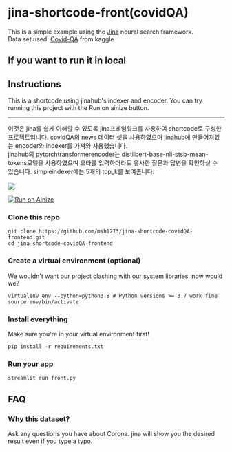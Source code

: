 # jina-shortcode-front(covidQA)

This is a simple example using the [Jina](https://github.com/jina-ai/jina/) neural search framework. 
<br>
Data set used: [Covid-QA](https://www.kaggle.com/xhlulu/covidqa) from kaggle
<br>


## If you want to run it in local
## Instructions
This is a shortcode using jinahub's indexer and encoder. You can try running this project with the Run on ainize button.
<hr>
이것은 jina를 쉽게 이해할 수 있도록 jina프레임워크를 사용하여 shortcode로 구성한 프로젝트입니다. covidQA의 news 데이터 셋을 사용하였으며 jinahub에 만들어져있는 encoder와 indexer를 가져와 사용했습니다.
<br> 
jinahub의 pytorchtransformerencoder는 distilbert-base-nli-stsb-mean-tokens모델을 사용하였으며 오타를 입력하더라도 유사한 질문과 답변을 확인하실 수 있습니다. simpleindexer에는 5개의 top_k를 보여줍니다.
<br><br>

<img src="./covidQA.gif">
<br>

[![Run on Ainize](https://ainize.ai/images/run_on_ainize_button.svg)](https://master-jina-shortcode-covid-qa-frontend-msh1273.endpoint.ainize.ai/)

### Clone this repo

```shell
git clone https://github.com/msh1273/jina-shortcode-covidQA-frontend.git
cd jina-shortcode-covidQA-frontend
```

### Create a virtual environment (optional)

We wouldn't want our project clashing with our system libraries, now would we?

```shell
virtualenv env --python=python3.8 # Python versions >= 3.7 work fine
source env/bin/activate
```

### Install everything

Make sure you're in your virtual environment first!

```shell
pip install -r requirements.txt
```

### Run your app

```shell
streamlit run front.py
```
## FAQ

### Why this dataset?

Ask any questions you have about Corona. jina will show you the desired result even if you type a typo.

